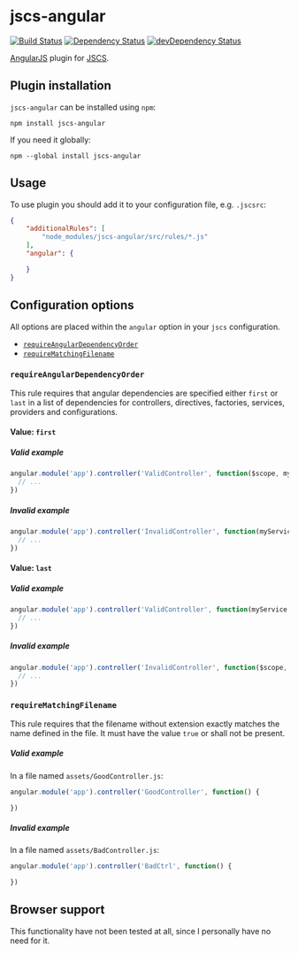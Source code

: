 # jscs-angular

[![Build Status](https://travis-ci.org/tregusti/jscs-angular.svg?branch=master)](https://travis-ci.org/tregusti/jscs-angular)
[![Dependency Status](https://david-dm.org/tregusti/jscs-angular.svg?theme=shields.io)](https://david-dm.org/tregusti/jscs-angular)
[![devDependency Status](https://david-dm.org/tregusti/jscs-angular/dev-status.svg?theme=shields.io)](https://david-dm.org/tregusti/jscs-angular#info=devDependencies)

[AngularJS](https://angularjs.org/) plugin for [JSCS](https://github.com/jscs-dev/node-jscs).

## Plugin installation

`jscs-angular` can be installed using `npm`:

    npm install jscs-angular

If you need it globally:

    npm --global install jscs-angular

## Usage

To use plugin you should add it to your configuration file, e.g. `.jscsrc`:

```json
{
    "additionalRules": [
        "node_modules/jscs-angular/src/rules/*.js"
    ],
    "angular": {

    }
}
```

## Configuration options

All options are placed within the `angular` option in your `jscs` configuration.

* [`requireAngularDependencyOrder`](#requireangulardependencyorder)
* [`requireMatchingFilename`](#requirematchingfilename)

### `requireAngularDependencyOrder`

This rule requires that angular dependencies are specified either `first` or `last` in a list of
dependencies for controllers, directives, factories, services, providers and configurations.

#### Value: `first`

##### Valid example

```javascript
angular.module('app').controller('ValidController', function($scope, myService) {
  // ...
})
```

##### Invalid example

```javascript
angular.module('app').controller('InvalidController', function(myService, $scope) {
  // ...
})
```

#### Value: `last`

##### Valid example

```javascript
angular.module('app').controller('ValidController', function(myService, $scope) {
  // ...
})
```

##### Invalid example

```javascript
angular.module('app').controller('InvalidController', function($scope, myService) {
  // ...
})
```

### `requireMatchingFilename`

This rule requires that the filename without extension exactly matches the name defined in the file.
It must have the value `true` or shall not be present.

##### Valid example

In a file named `assets/GoodController.js`:

```javascript
angular.module('app').controller('GoodController', function() {

})
```

##### Invalid example

In a file named `assets/BadController.js`:

```javascript
angular.module('app').controller('BadCtrl', function() {

})
```

## Browser support

This functionality have not been tested at all, since I personally have no need for it.
